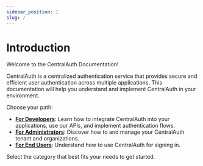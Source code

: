 ```yaml
---
sidebar_position: 1
slug: /
---
```


# Introduction

Welcome to the CentralAuth Documentation!

CentralAuth is a centralized authentication service that provides secure and efficient user authentication across multiple applications. This documentation will help you understand and implement CentralAuth in your environment.

Choose your path:

- **[For Developers](./category/developers)**: Learn how to integrate CentralAuth into your applications, use our APIs, and implement authentication flows.
- **[For Administrators](./category/admins)**: Discover how to and manage your CentralAuth tenant and organizations.
- **[For End Users](./category/end-users)**: Understand how to use CentralAuth for signing in.

Select the category that best fits your needs to get started.
